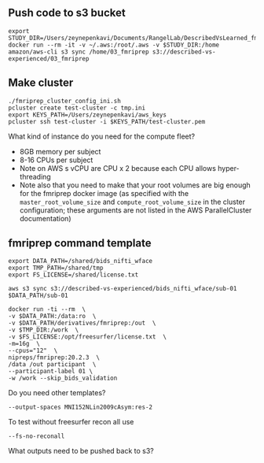 
## Push code to s3 bucket
```
export STUDY_DIR=/Users/zeynepenkavi/Documents/RangelLab/DescribedVsLearned_fmri/preproc
docker run --rm -it -v ~/.aws:/root/.aws -v $STUDY_DIR:/home amazon/aws-cli s3 sync /home/03_fmriprep s3://described-vs-experienced/03_fmriprep
```

## Make cluster
```
./fmriprep_cluster_config_ini.sh
pcluster create test-cluster -c tmp.ini
export KEYS_PATH=/Users/zeynepenkavi/aws_keys
pcluster ssh test-cluster -i $KEYS_PATH/test-cluster.pem
```

What kind of instance do you need for the compute fleet?  
- 8GB memory per subject
- 8-16 CPUs per subject
- Note on AWS s vCPU are CPU x 2 because each CPU allows hyper-threading
- Note also that you need to make that your root volumes are big enough for the fmriprep docker image (as specified with the `master_root_volume_size` and `compute_root_volume_size` in the cluster configuration; these arguments are not listed in the AWS ParallelCluster documentation)

## fmriprep command template
```
export DATA_PATH=/shared/bids_nifti_wface
export TMP_PATH=/shared/tmp
export FS_LICENSE=/shared/license.txt

aws s3 sync s3://described-vs-experienced/bids_nifti_wface/sub-01 $DATA_PATH/sub-01

docker run -ti --rm  \
-v $DATA_PATH:/data:ro  \
-v $DATA_PATH/derivatives/fmriprep:/out  \
-v $TMP_DIR:/work  \
-v $FS_LICENSE:/opt/freesurfer/license.txt  \
-m=16g  \
--cpus="12"  \
nipreps/fmriprep:20.2.3  \
/data /out participant  \
--participant-label 01 \
-w /work --skip_bids_validation
```

Do you need other templates?
```
--output-spaces MNI152NLin2009cAsym:res-2
```

To test without freesurfer recon all use
```
--fs-no-reconall
```

What outputs need to be pushed back to s3?
